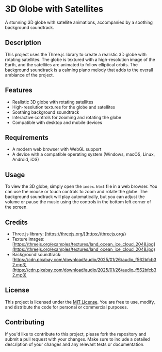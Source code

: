 # 3D Globe with Satellites
A stunning 3D globe with satellite animations, accompanied by a soothing background soundtrack.

## Description
This project uses the Three.js library to create a realistic 3D globe with rotating satellites. The globe is textured with a high-resolution image of the Earth, and the satellites are animated to follow elliptical orbits. The background soundtrack is a calming piano melody that adds to the overall ambiance of the project.

## Features

* Realistic 3D globe with rotating satellites
* High-resolution textures for the globe and satellites
* Soothing background soundtrack
* Interactive controls for zooming and rotating the globe
* Compatible with desktop and mobile devices

## Requirements

* A modern web browser with WebGL support
* A device with a compatible operating system (Windows, macOS, Linux, Android, iOS)

## Usage
To view the 3D globe, simply open the `index.html` file in a web browser. You can use the mouse or touch controls to zoom and rotate the globe. The background soundtrack will play automatically, but you can adjust the volume or pause the music using the controls in the bottom left corner of the screen.

## Credits
* Three.js library: [https://threejs.org/](https://threejs.org/)
* Texture images: [https://threejs.org/examples/textures/land_ocean_ice_cloud_2048.jpg](https://threejs.org/examples/textures/land_ocean_ice_cloud_2048.jpg)
* Background soundtrack: [https://cdn.pixabay.com/download/audio/2025/01/26/audio_f562bfcb32.mp3](https://cdn.pixabay.com/download/audio/2025/01/26/audio_f562bfcb32.mp3)

## License
This project is licensed under the [MIT License](https://opensource.org/licenses/MIT). You are free to use, modify, and distribute the code for personal or commercial purposes.

## Contributing
If you'd like to contribute to this project, please fork the repository and submit a pull request with your changes. Make sure to include a detailed description of your changes and any relevant tests or documentation.
